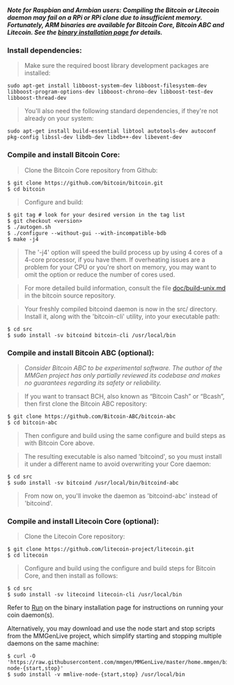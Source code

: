 ***Note for Raspbian and Armbian users: Compiling the Bitcoin or Litecoin daemon
may fail on a RPi or RPi clone due to insufficient memory.  Fortunately, ARM
binaries are available for Bitcoin Core, Bitcoin ABC and Litecoin.  See the
[binary installation page][01] for details.***

### Install dependencies:

> Make sure the required boost library development packages are installed:

	sudo apt-get install libboost-system-dev libboost-filesystem-dev libboost-program-options-dev libboost-chrono-dev libboost-test-dev libboost-thread-dev

> You'll also need the following standard dependencies, if they're not already on
> your system:

	sudo apt-get install build-essential libtool autotools-dev autoconf pkg-config libssl-dev libdb-dev libdb++-dev libevent-dev

### Compile and install Bitcoin Core:

> Clone the Bitcoin Core repository from Github:

	$ git clone https://github.com/bitcoin/bitcoin.git
	$ cd bitcoin

> Configure and build:

	$ git tag # look for your desired version in the tag list
	$ git checkout <version>
	$ ./autogen.sh
	$ ./configure --without-gui --with-incompatible-bdb
	$ make -j4

> The '-j4' option will speed the build process up by using 4 cores of a 4-core
> processor, if you have them.  If overheating issues are a problem for your CPU
> or you're short on memory, you may want to omit the option or reduce the
> number of cores used.

> For more detailed build information, consult the file [doc/build-unix.md][bu]
> in the bitcoin source repository.

> Your freshly compiled bitcoind daemon is now in the src/ directory.  Install
> it, along with the 'bitcoin-cli' utility, into your executable path:

	$ cd src
	$ sudo install -sv bitcoind bitcoin-cli /usr/local/bin

### Compile and install Bitcoin ABC (optional):

> *Consider Bitcoin ABC to be experimental software.  The author of the MMGen
> project has only partially reviewed its codebase and makes no guarantees
> regarding its safety or reliability.*

> If you want to transact BCH, also known as “Bitcoin Cash” or “Bcash”, then
> first clone the Bitcoin ABC repository:

	$ git clone https://github.com/Bitcoin-ABC/bitcoin-abc
	$ cd bitcoin-abc

> Then configure and build using the same configure and build steps as with
> Bitcoin Core above.

> The resulting executable is also named 'bitcoind', so you must install it
> under a different name to avoid overwriting your Core daemon:

	$ cd src
	$ sudo install -sv bitcoind /usr/local/bin/bitcoind-abc

> From now on, you'll invoke the daemon as 'bitcoind-abc' instead of 'bitcoind'.

### Compile and install Litecoin Core (optional):

> Clone the Litecoin Core repository:

	$ git clone https://github.com/litecoin-project/litecoin.git
	$ cd litecoin

> Configure and build using the configure and build steps for Bitcoin Core,
> and then install as follows:

	$ cd src
	$ sudo install -sv litecoind litecoin-cli /usr/local/bin

Refer to [Run][02] on the binary installation page for instructions on running
your coin daemon(s).

Alternatively, you may download and use the node start and stop scripts from the
MMGenLive project, which simplify starting and stopping multiple daemons on the
same machine:

	$ curl -O 'https://raw.githubusercontent.com/mmgen/MMGenLive/master/home.mmgen/bin/mmlive-node-{start,stop}'
	$ sudo install -v mmlive-node-{start,stop} /usr/local/bin

[01]: Install-Bitcoind
[02]: Install-Bitcoind#a_r
[bu]: https://github.com/bitcoin/bitcoin/blob/master/doc/build-unix.md
